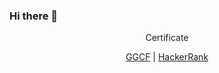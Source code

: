 ### Hi there 👋

<div align="center">
Certificate <br> 
  
[GGCF](https://www.cloudskillsboost.google/public_profiles/225e174c-a928-49da-909c-e809309a7b89) | [HackerRank](https://www.hackerrank.com/certificates/11845d80414b)
</div>

<!--
**TimothyMulalinda/TimothyMulalinda** is a ✨ _special_ ✨ repository because its `README.md` (this file) appears on your GitHub profile.

Here are some ideas to get you started:

- 🔭 I’m currently working on ...
- 🌱 I’m currently learning ...
- 👯 I’m looking to collaborate on ...
- 🤔 I’m looking for help with ...
- 💬 Ask me about ...
- 📫 How to reach me: ...
- 😄 
- ⚡ Fun fact: ...
-->
